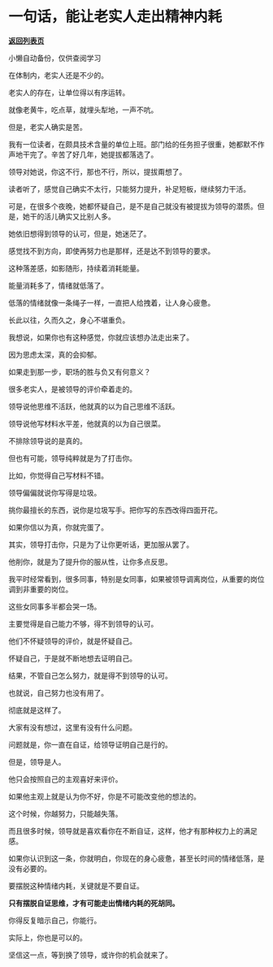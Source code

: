 # 一句话，能让老实人走出精神内耗

[**返回列表页**](/gzh/费曼的小茶馆)

小懒自动备份，仅供查阅学习

在体制内，老实人还是不少的。

  

老实人的存在，让单位得以有序运转。

  

就像老黄牛，吃点草，就埋头犁地，一声不吭。

  

但是，老实人确实是苦。

  

我有一位读者，在颇具技术含量的单位上班。部门给的任务担子很重，她都默不作声地干完了。辛苦了好几年，她提拔都落选了。

  

领导对她说，你这不行，那也不行，所以，提拔甭想了。

  

读者听了，感觉自己确实不太行，只能努力提升，补足短板，继续努力干活。

  

可是，在很多个夜晚，她都怀疑自己，是不是自己就没有被提拔为领导的潜质。但是，她干的活儿确实又比别人多。

  

她依旧想得到领导的认可，但是，她迷茫了。

  

感觉找不到方向，即使再努力也是那样，还是达不到领导的要求。

  

这种落差感，如影随形，持续着消耗能量。

  

能量消耗多了，情绪就低落了。

  

低落的情绪就像一条绳子一样，一直把人给拽着，让人身心疲惫。

  

长此以往，久而久之，身心不堪重负。

  

我想说，如果你也有这种感觉，你就应该想办法走出来了。

  

因为思虑太深，真的会抑郁。

  

如果走到那一步，职场的胜与负又有何意义？

  

很多老实人，是被领导的评价牵着走的。

  

领导说他思维不活跃，他就真的以为自己思维不活跃。

  

领导说他写材料水平差，他就真的以为自己很菜。

  

不排除领导说的是真的。

  

但也有可能，领导纯粹就是为了打击你。

  

比如，你觉得自己写材料不错。

  

领导偏偏就说你写得是垃圾。

  

挑你最擅长的东西，说你是垃圾写手。把你写的东西改得四面开花。

  

如果你信以为真，你就完蛋了。

  

其实，领导打击你，只是为了让你更听话，更加服从罢了。

  

他削你，就是为了提升你的服从性，让你多点反思。

  

我平时经常看到，很多同事，特别是女同事，如果被领导调离岗位，从重要的岗位调到非重要的岗位。

  

这些女同事多半都会哭一场。

  

主要觉得是自己能力不够，得不到领导的认可。

  

他们不怀疑领导的评价，就是怀疑自己。

  

怀疑自己，于是就不断地想去证明自己。

  

结果，不管自己怎么努力，就是得不到领导的认可。

  

也就说，自己努力也没有用了。  

  

彻底就是这样了。

  

大家有没有想过，这里有没有什么问题。  

  

问题就是，你一直在自证，给领导证明自己是行的。  

  

但是，领导是人。

  

他只会按照自己的主观喜好来评价。

  

如果他主观上就是认为你不好，你是不可能改变他的想法的。

  

这个时候，你越努力，只能越失落。  

  

而且很多时候，领导就是喜欢看你在不断自证，这样，他才有那种权力上的满足感。  

  

如果你认识到这一条，你就明白，你现在的身心疲惫，甚至长时间的情绪低落，是没有必要的。

  

要摆脱这种情绪内耗，关键就是不要自证。

  

**只有摆脱自证思维，才有可能走出情绪内耗的死胡同。**

  

你得反复暗示自己，你能行。  

  

实际上，你也是可以的。

  

坚信这一点，等到换了领导，或许你的机会就来了。  

  

